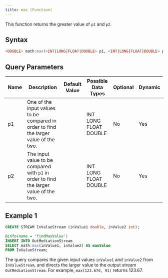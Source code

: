 ```yaml
---
title: max (Function)
---
```


This function returns the greater value of `p1` and `p2`.

## Syntax

```sql
<DOUBLE> math:max(<INT|LONG|FLOAT|DOUBLE> p1, <INT|LONG|FLOAT|DOUBLE> p2)
```

## Query Parameters

| Name | Description  | Default Value | Possible Data Types   | Optional | Dynamic |
|------|--------------|---------------|-----------------------|----------|---------|
| p1   | One of the input values to be compared in order to find the larger value of the two. |               | INT LONG FLOAT DOUBLE | No       | Yes     |
| p2   | The input value to be compared with `p1` in order to find the larger value of the two. |               | INT LONG FLOAT DOUBLE | No       | Yes     |

## Example 1

```sql
CREATE STREAM InValueStream (inValue1 double, inValue2 int);

@info(name = 'findMaxValue')
INSERT INTO OutMediationStream
SELECT math:max(inValue1, inValue2) AS maxValue
FROM InValueStream;
```

The query compares the given input values `inValue1` and `inValue2` from `InValueStream`, and directs the larger value to the output stream `OutMediationStream`. For example, `max(123.67d, 91)` returns 123.67.
